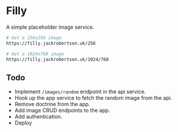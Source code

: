 # Filly

A simple placeholder image service.

```bash
# Get a 256x256 image
https://filly.jackrobertson.uk/256

# Get a 1024x768 image
https://filly.jackrobertson.uk/1024/768
```

## Todo

* Implement `/images/random` endpoint in the api service.
* Hook up the app service to fetch the random image from the api.
* Remove doctrine from the app.
* Add image CRUD endpoints to the app.
* Add authentication.
* Deploy
